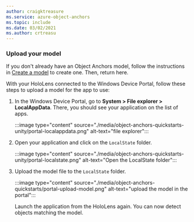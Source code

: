 ```yaml
---
author: craigktreasure
ms.service: azure-object-anchors
ms.topic: include
ms.date: 03/02/2021
ms.author: crtreasu
---
```

### Upload your model

If you don't already have an Object Anchors model, follow the instructions in [Create a model](/object-anchors/quickstarts/get-started-model-conversion.md) to create one. Then, return here.

With your HoloLens connected to the Windows Device Portal, follow these steps to upload a model for the app to use:

1. In the Windows Device Portal, go to **System > File explorer > LocalAppData**. There, you should see your application on the list of apps.

    :::image type="content" source="./media/object-anchors-quickstarts-unity/portal-localappdata.png" alt-text="file explorer":::

2. Open your application and click on the `LocalState` folder.

    :::image type="content" source="./media/object-anchors-quickstarts-unity/portal-localstate.png" alt-text="Open the LocalState folder":::

3. Upload the model file to the `LocalState` folder.

    :::image type="content" source="./media/object-anchors-quickstarts/portal-upload-model.png" alt-text="upload the model in the portal":::

    Launch the application from the HoloLens again. You can now detect objects matching the model.
